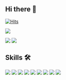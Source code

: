 ## Hi there 🍎
[![Hits](https://hits.seeyoufarm.com/api/count/incr/badge.svg?url=https%3A%2F%2Fgithub.com%2Fgjbae1212%2Fhit-counter&count_bg=%23859901&title_bg=%23CABFA2&icon=apple.svg&icon_color=%23FFFFFF&title=%EC%95%88%EB%85%95%ED%95%98%EC%84%B8%EC%9A%94%3F&edge_flat=false)](https://hits.seeyoufarm.com)

![](http://github-profile-summary-cards.vercel.app/api/cards/profile-details?username=yaewonLee&theme=solarized)

![](http://github-profile-summary-cards.vercel.app/api/cards/stats?username=yaewonLee&theme=solarized)
![](http://github-profile-summary-cards.vercel.app/api/cards/most-commit-language?username=yaewonLee&theme=solarized)

## Skills 🛠️

![](https://img.shields.io/badge/GitHub-100000?style=for-the-badge&logo=github&logoColor=white)
![](https://img.shields.io/badge/iOS-000000?style=for-the-badge&logo=ios&logoColor=white)
![](https://img.shields.io/badge/Swift-FA7343?style=for-the-badge&logo=swift&logoColor=white)
![](https://img.shields.io/badge/Xcode-007ACC?style=for-the-badge&logo=Xcode&logoColor=white)
![](https://img.shields.io/badge/C%2B%2B-00599C?style=for-the-badge&logo=c%2B%2B&logoColor=white)
![](https://img.shields.io/badge/Visual_Studio-5C2D91?style=for-the-badge&logo=visual%20studio&logoColor=white)
![](https://img.shields.io/badge/Python-FFD43B?style=for-the-badge&logo=python&logoColor=blue)
![](https://img.shields.io/badge/PyCharm-000000.svg?&style=for-the-badge&logo=PyCharm&logoColor=white)
![](https://img.shields.io/badge/Jupyter-F37626.svg?&style=for-the-badge&logo=Jupyter&logoColor=white)
